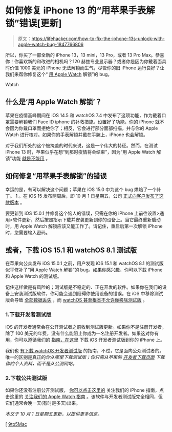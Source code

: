 # 如何修复 iPhone 13 的“用苹果手表解锁”错误[更新]

> 原文：<https://lifehacker.com/how-to-fix-the-iphone-13s-unlock-with-apple-watch-bug-1847766806>

所以，你买了一部全新的 iPhone 13，13 mini，13 Pro，或者 13 Pro Max。恭喜你！你喜欢新的和改进的相机吗？120 赫兹专业显示器？或者你是因为你戴着面具时价值 1000 美元的 iPhone 无法解锁而生气，尽管你的旧 iPhone 运行良好？让我们来帮你修复这个“ [用 Apple Watch](https://lifehacker.com/unlock-your-iphone-with-your-apple-watch-when-wearing-a-1846181593) 解锁”的 bug。

Watch

## 什么是‘用 Apple Watch 解锁’？

苹果在疫情高峰期间在 iOS 14.5 和 watchOS 7.4 中发布了这项功能，作为戴着口罩需要解锁我们 Face ID iphone 的补救措施。设置好了功能，你的 iPhone 就不会因为你戴口罩而拒绝你了；相反，它会进行部分面部扫描，并与你的 Apple Watch 进行核对。如果你的手表解锁并戴在手腕上，iPhone 也会解锁。

对于我们所处的这个被掩盖的时代来说，这是一个伟大的特征。然而，在测试 iPhone 13 时，苹果似乎在想“到那时疫情将会结束”，因为“用 Apple Watch 解锁”功能 [就是不能用](https://9to5mac.com/2021/09/26/apple-promises-fix-for-broken-unlock-with-apple-watch-feature-on-iphone-13/) 。

## 如何修复“用苹果手表解锁”的错误

幸运的是，有可以解决这个问题；苹果在 iOS 15.0 中为这个 bug 烘焙了一个补丁。 1 。在 iOS 15 发布两周后，即 10 月 1 日星期五，公司 [正式向客户发布了这款版本](https://www.macrumors.com/2021/10/01/apple-releases-ios-15-0-1/) 。

要更新到 iOS 15.0.1 并修复这个恼人的错误，只需在你的 iPhone 上前往设置>通用>软件更新，然后按照指示下载并安装更新到你的设备上。当它最终重新启动时，用 Apple Watch 解锁应该又能工作了。请记住，重启后第一次解锁 iPhone 时，您需要输入密码。

## 或者，下载 iOS 15.1 和 watchOS 8.1 测试版

在苹果向公众发布 iOS 15.0.1 之前，用户发现 iOS 15.1 和 watchOS 8.1 的测试版似乎修补了“用 Apple Watch 解锁”的 bug。如果你感兴趣，你可以下载 iPhone 和 Apple Watch 的测试版。

记住这样做是有风险的；测试版是不稳定的、正在开发的软件。如果你在我们的设备上安装测试版软件，你可能会遇到阻碍你使用设备的错误。在 iOS 中移除测试版会导致 [全部数据丢失](https://lifehacker.com/why-you-should-be-careful-when-installing-a-beta-os-1847476301) ，而 [watchOS 甚至根本不允许你移除测试版](https://lifehacker.com/why-you-really-shouldn-t-install-the-watchos-beta-on-yo-1847473947) 。

### 1.下载开发者测试版

iOS 的开发者通常会在公开测试者之前收到测试版更新。如果你不是注册开发者，除了 100 美元的年费，没有什么能阻止你成为一名注册开发者。如果这对你有用，你可以遵循我们的 [指南，在这里](https://lifehacker.com/how-to-enroll-in-the-ios-15-developer-beta-right-now-1847158717) 下载 iOS 开发者测试版到你的 iPhone 上。

我们也 [有下载 watchOS 开发者测试版](https://lifehacker.com/how-to-download-the-watchos-8-public-beta-1847206261) 的指南，不过，它是面向公众测试者的。唯一的区别是真正的*你从哪里下载测试版；你只需从苹果的 [开发者下载页面](https://developer.apple.com/download/) 下载你的个人资料，而不是从公测网站。*

### 2.下载公共测试版

如果你还没有注册公开测试版， [你可以点击这里的](https://lifehacker.com/how-to-install-ios-15-and-ipados-15-public-betas-1847209002) 关注我们的 iPhone 指南，点击这里的 [关注我们的 Apple Watch 指南](https://lifehacker.com/how-to-download-the-watchos-8-public-beta-1847206261) 。该软件与开发者测试版完全相同，但它们通常会晚一天(有时是多天)出来。

*本文于 10 月 1 日星期五更新，以提供更多信息。*

[ [9to5Mac](https://9to5mac.com/2021/09/28/ios-15-1-beta-2-fixes-unlock-with-apple-watch-bug-for-iphone-13-users/)